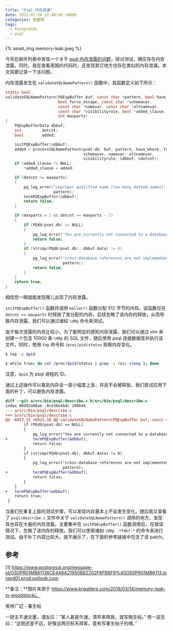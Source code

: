 ```yaml
---
title: "Psql 内存泄漏"
date: 2022-07-20 22:40:59 +0800
categories: 数据库
tags:
  - PostgreSQL
  - psql
---
```


{% asset_img memory-leak.jpeg %}

今天在邮件列表中发现一个关于 [psql 内存泄露的问题](https://www.postgresql.org/message-id/OS0PR01MB61136CE4A6A21950B82202F8FB8F9%40OS0PR01MB6113.jpnprd01.prod.outlook.com)，经过测试，确实存在内存泄露。同时，我在查看周围的代码时，还发现其它地方也存在类似的内存泄漏。本文简要记录一下该问题。

<!--more-->

内存泄露发生在 `validateSQLNamePattern()` 函数中，其函数定义如下所示：

```c
static bool
validateSQLNamePattern(PQExpBuffer buf, const char *pattern, bool have_where,
                       bool force_escape, const char *schemavar,
                       const char *namevar, const char *altnamevar,
                       const char *visibilityrule, bool *added_clause,
                       int maxparts)
{
    PQExpBufferData dbbuf;
    int         dotcnt;
    bool        added;

    initPQExpBuffer(&dbbuf);
    added = processSQLNamePattern(pset.db, buf, pattern, have_where, force_escape,
                                  schemavar, namevar, altnamevar,
                                  visibilityrule, &dbbuf, &dotcnt);
    if (added_clause != NULL)
        *added_clause = added;

    if (dotcnt >= maxparts)
    {
        pg_log_error("improper qualified name (too many dotted names): %s",
                     pattern);
        termPQExpBuffer(&dbbuf);
        return false;
    }

    if (maxparts > 1 && dotcnt == maxparts - 1)
    {
        if (PQdb(pset.db) == NULL)
        {
            pg_log_error("You are currently not connected to a database.");
            return false;
        }
        if (strcmp(PQdb(pset.db), dbbuf.data) != 0)
        {
            pg_log_error("cross-database references are not implemented: %s",
                         pattern);
            return false;
        }
    }
    return true;
}
```

相信您一眼就能发现哪儿出现了内存泄露。

`initPQExpBuffer()` 函数将调用 `malloc()` 函数分配 512 字节的内存。该函数仅在 `dotcnt >= maxparts` 时释放了其分配的内存，后续忽略了该内存的释放，从而导致内存泄露。我们可以通过诸如 `\dRp` 命令来测试。

由于每次泄露的内存比较小，为了能明显的感知内存泄露，我们可以通过 vim 来创建一个包含 10000 条 `\dRp` 的 SQL 文件，随后使用 psql 连接数据库并执行该文件，同时，使用 `top` 命令和 `/proc/pid/status` 观察内存变化。

```bash
$ top -p $pid
```

```bash
$ while true; do cat /proc/$pid/status | grep -i rss; sleep 1; done
```

注意，`$pid` 为 psql 进程的 ID。

通过上述操作可以看到内存会一直小幅度上涨，并且不会被释放。我们尝试应用下面的补丁，可以避免内存泄露。

```diff
diff --git a/src/bin/psql/describe.c b/src/bin/psql/describe.c
index 88d92a08ae..0ce38e4b4c 100644
--- a/src/bin/psql/describe.c
+++ b/src/bin/psql/describe.c
@@ -6023,15 +6023,18 @@ validateSQLNamePattern(PQExpBuffer buf, const char *pattern, bool have_where,
 		if (PQdb(pset.db) == NULL)
 		{
 			pg_log_error("You are currently not connected to a database.");
+			termPQExpBuffer(&dbbuf);
 			return false;
 		}
 		if (strcmp(PQdb(pset.db), dbbuf.data) != 0)
 		{
 			pg_log_error("cross-database references are not implemented: %s",
 						 pattern);
+			termPQExpBuffer(&dbbuf);
 			return false;
 		}
 	}
+	termPQExpBuffer(&dbbuf);
 	return true;
 }
```

当我们在重复上面的测试步骤，可以发现内存基本上不会发生变化。随后我又查看了 `psql/describe.c` 文件中关于 `validateSQLNamePattern()` 调用的地方，发现其也存在大量的内存泄露。主要集中在 `initPQExpBuffer()` 函数调用后，在错误情况下，忽略了该内存的释放。我们可以使用诸如 `\dRp .*fdkf.*` 的命令来进行测试。由于补丁内容比较大，就不展示了，在下面的参考链接中包含了该 patch。

## 参考

[1] https://www.postgresql.org/message-id/OS0PR01MB61136CE4A6A21950B82202F8FB8F9%40OS0PR01MB6113.jpnprd01.prod.outlook.com

**备注：**图片来源于 https://www.krwalters.com/2018/03/14/memory-leak-in-woodstock/。

<div class="just-for-fun">
笑林广记 - 春生帖

一财主不通文墨，谓友曰：“某人甚是欠通，清早来拜我，就写晚生帖。”
傍一监生曰：“这倒还差不远，好像这两日秋天拜客，竟有写春生帖子的哩。”
</div>
